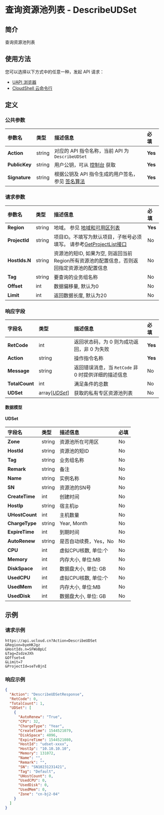 # 查询资源池列表 - DescribeUDSet

## 简介

查询资源池列表






## 使用方法

您可以选择以下方式中的任意一种，发起 API 请求：
- [UAPI 浏览器](https://console.ucloud.cn/uapi/detail?id=DescribeUDSet)
- [CloudShell 云命令行](https://shell.ucloud.cn/)


## 定义

### 公共参数

| 参数名 | 类型 | 描述信息 | 必填 |
|:---|:---|:---|:---|
| **Action**     | string  | 对应的 API 指令名称，当前 API 为 `DescribeUDSet`                        | **Yes** |
| **PublicKey**  | string  | 用户公钥，可从 [控制台](https://console.ucloud.cn/uapi/apikey) 获取                                             | **Yes** |
| **Signature**  | string  | 根据公钥及 API 指令生成的用户签名，参见 [签名算法](api/summary/signature.md)  | **Yes** |

### 请求参数

| 参数名 | 类型 | 描述信息 | 必填 |
|:---|:---|:---|:---|
| **Region** | string | 地域。 参见 [地域和可用区列表](api/summary/regionlist) |**Yes**|
| **ProjectId** | string | 项目ID。不填写为默认项目，子帐号必须填写。 请参考[GetProjectList接口](api/summary/get_project_list) |No|
| **HostIds.N** | string | 资源池的短ID, 如果为空, 则返回当前Region所有资源池的配置信息，否则返回指定资源池的配置信息 |No|
| **Tag** | string | 要查询的业务组名称 |No|
| **Offset** | int | 数据偏移量, 默认为0 |No|
| **Limit** | int | 返回数据长度, 默认为20 |No|

### 响应字段

| 字段名 | 类型 | 描述信息 | 必填 |
|:---|:---|:---|:---|
| **RetCode** | int | 返回状态码，为 0 则为成功返回，非 0 为失败 |**Yes**|
| **Action** | string | 操作指令名称 |**Yes**|
| **Message** | string | 返回错误消息，当 `RetCode` 非 0 时提供详细的描述信息 |No|
| **TotalCount** | int | 满足条件的总数 |No|
| **UDSet** | array[[*UDSet*](#UDSet)] | 获取的私有专区资源池列表 |No|

#### 数据模型


#### UDSet

| 字段名 | 类型 | 描述信息 | 必填 |
|:---|:---|:---|:---|
| **Zone** | string | 资源池所在可用区 |No|
| **HostId** | string | 资源池的短ID |No|
| **Tag** | string | 业务组名称 |No|
| **Remark** | string | 备注 |No|
| **Name** | string | 实例名称 |No|
| **SN** | string | 资源池的SN号 |No|
| **CreateTime** | int | 创建时间 |No|
| **HostIp** | string | 宿主机ip |No|
| **UHostCount** | int | 主机数量 |No|
| **ChargeType** | string | Year, Month |No|
| **ExpireTime** | int | 到期时间 |No|
| **AutoRenew** | string | 是否自动续费，Yes，No |No|
| **CPU** | int | 虚拟CPU核数, 单位:个 |No|
| **Memory** | int | 内存大小, 单位:MB |No|
| **DiskSpace** | int | 数据盘大小, 单位: GB |No|
| **UsedCPU** | int | 虚拟CPU核数, 单位:个 |No|
| **UsedMem** | int | 内存大小, 单位:MB |No|
| **UsedDisk** | int | 数据盘大小, 单位: GB |No|

## 示例

### 请求示例
    
```
https://api.ucloud.cn?Action=DescribeUDSet
&Region=byeHKJgz
&HostIds.n=SFWoBpLC
&Tag=ZsdzeJXh
&Offset=4
&Limit=7
&ProjectId=seTvBjnI
```

### 响应示例
    
```json
{
  "Action": "DescribeUDSetResponse",
  "RetCode": 0,
  "TotalCount": 1,
  "UDSet": [
    {
      "AutoRenew": "True",
      "CPU": 32,
      "ChargeType": "Year",
      "CreateTime": 1544521079,
      "DiskSpace": 4096,
      "ExpireTime": 1544521080,
      "HostId": "udset-xxxx",
      "HostIp": "10.10.10.10",
      "Memory": 131072,
      "Name": "",
      "Remark": "",
      "SN": "SN10231231421",
      "Tag": "Default",
      "UHostCount": 0,
      "UsedCPU": 0,
      "UsedDisk": 0,
      "UsedMem": 0,
      "Zone": "cn-bj2-04"
    }
  ]
}
```





